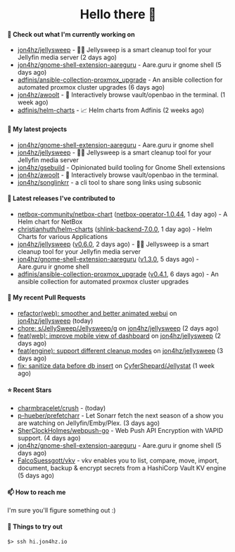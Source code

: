 <h1 align=center>Hello there 👋</h1>

#### 👷 Check out what I'm currently working on

- [jon4hz/jellysweep](https://github.com/jon4hz/jellysweep) - 🧹🪼 Jellysweep is a smart cleanup tool for your Jellyfin media server (2 days ago)
- [jon4hz/gnome-shell-extension-aareguru](https://github.com/jon4hz/gnome-shell-extension-aareguru) - Aare.guru ir gnome shell (5 days ago)
- [adfinis/ansible-collection-proxmox_upgrade](https://github.com/adfinis/ansible-collection-proxmox_upgrade) - An ansible collection for automated proxmox cluster upgrades (6 days ago)
- [jon4hz/awoolt](https://github.com/jon4hz/awoolt) - 🐺 Interactively browse vault/openbao in the terminal. (1 week ago)
- [adfinis/helm-charts](https://github.com/adfinis/helm-charts) - 📈 Helm charts from Adfinis (2 weeks ago)

#### 🌱 My latest projects

- [jon4hz/gnome-shell-extension-aareguru](https://github.com/jon4hz/gnome-shell-extension-aareguru) - Aare.guru ir gnome shell
- [jon4hz/jellysweep](https://github.com/jon4hz/jellysweep) - 🧹🪼 Jellysweep is a smart cleanup tool for your Jellyfin media server
- [jon4hz/gsebuild](https://github.com/jon4hz/gsebuild) - Opinionated build tooling for Gnome Shell extensions
- [jon4hz/awoolt](https://github.com/jon4hz/awoolt) - 🐺 Interactively browse vault/openbao in the terminal.
- [jon4hz/songlinkrr](https://github.com/jon4hz/songlinkrr) - a cli tool to share song links using subsonic

#### 🔭 Latest releases I've contributed to

- [netbox-community/netbox-chart](https://github.com/netbox-community/netbox-chart) ([netbox-operator-1.0.44](https://github.com/netbox-community/netbox-chart/releases/tag/netbox-operator-1.0.44), 1 day ago) - A Helm chart for NetBox
- [christianhuth/helm-charts](https://github.com/christianhuth/helm-charts) ([shlink-backend-7.0.0](https://github.com/christianhuth/helm-charts/releases/tag/shlink-backend-7.0.0), 1 day ago) - Helm Charts for various Applications
- [jon4hz/jellysweep](https://github.com/jon4hz/jellysweep) ([v0.6.0](https://github.com/jon4hz/jellysweep/releases/tag/v0.6.0), 2 days ago) - 🧹🪼 Jellysweep is a smart cleanup tool for your Jellyfin media server
- [jon4hz/gnome-shell-extension-aareguru](https://github.com/jon4hz/gnome-shell-extension-aareguru) ([v1.3.0](https://github.com/jon4hz/gnome-shell-extension-aareguru/releases/tag/v1.3.0), 5 days ago) - Aare.guru ir gnome shell
- [adfinis/ansible-collection-proxmox_upgrade](https://github.com/adfinis/ansible-collection-proxmox_upgrade) ([v0.4.1](https://github.com/adfinis/ansible-collection-proxmox_upgrade/releases/tag/v0.4.1), 6 days ago) - An ansible collection for automated proxmox cluster upgrades

#### 🔨 My recent Pull Requests

- [refactor(web): smoother and better animated webui](https://github.com/jon4hz/jellysweep/pull/13) on [jon4hz/jellysweep](https://github.com/jon4hz/jellysweep) (today)
- [chore: s/JellySweep/Jellysweep/g](https://github.com/jon4hz/jellysweep/pull/11) on [jon4hz/jellysweep](https://github.com/jon4hz/jellysweep) (2 days ago)
- [feat(web): improve mobile view of dashboard](https://github.com/jon4hz/jellysweep/pull/9) on [jon4hz/jellysweep](https://github.com/jon4hz/jellysweep) (2 days ago)
- [feat(engine): support different cleanup modes](https://github.com/jon4hz/jellysweep/pull/8) on [jon4hz/jellysweep](https://github.com/jon4hz/jellysweep) (3 days ago)
- [fix: sanitize data before db insert](https://github.com/CyferShepard/Jellystat/pull/414) on [CyferShepard/Jellystat](https://github.com/CyferShepard/Jellystat) (1 week ago)

#### ⭐ Recent Stars

- [charmbracelet/crush](https://github.com/charmbracelet/crush) -  (today)
- [p-hueber/prefetcharr](https://github.com/p-hueber/prefetcharr) - Let Sonarr fetch the next season of a show you are watching on Jellyfin/Emby/Plex. (3 days ago)
- [SherClockHolmes/webpush-go](https://github.com/SherClockHolmes/webpush-go) - Web Push API Encryption with VAPID support. (4 days ago)
- [jon4hz/gnome-shell-extension-aareguru](https://github.com/jon4hz/gnome-shell-extension-aareguru) - Aare.guru ir gnome shell (5 days ago)
- [FalcoSuessgott/vkv](https://github.com/FalcoSuessgott/vkv) - vkv enables you to list, compare, move, import, document, backup &amp; encrypt secrets from a HashiCorp Vault KV engine (5 days ago)

#### 📫 How to reach me
I'm sure you'll figure something out :)

#### 👀 Things to try out
```
$> ssh hi.jon4hz.io
```